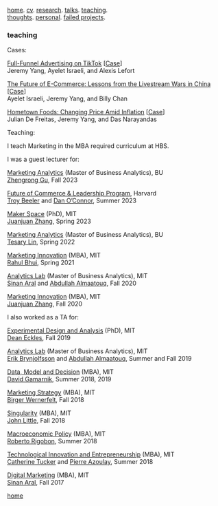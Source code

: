 [home](./). [cv](./assets/files/CV.pdf). [research](./research.md). [talks](./talk.md). [teaching](./teaching.md). <br/>
[thoughts](./thought.md). [personal](./hobby.md). [failed projects](./failed.md).

### teaching 

Cases:

<ins>Full-Funnel Advertising on TikTok</ins> [<a href="https://hbsp.harvard.edu/product/525065-PDF-ENG">Case</a>] <br/>
Jeremy Yang, Ayelet Israeli, and Alexis Lefort

<ins>The Future of E-Commerce: Lessons from the Livestream Wars in China</ins> [<a href="https://hbsp.harvard.edu/product/523055-PDF-ENG">Case</a>] <br/>
Ayelet Israeli, Jeremy Yang, and Billy Chan

<ins>Hometown Foods: Changing Price Amid Inflation</ins> [<a href="https://hbsp.harvard.edu/product/522087-PDF-ENG?activeTab=overview&itemFindingMethod=">Case</a>] <br/>
Julian De Freitas, Jeremy Yang, and Das Narayandas

Teaching:

I teach Marketing in the MBA required curriculum at HBS.

I was a guest lecturer for:

<ins>Marketing Analytics</ins> (Master of Business Analytics), BU <br/>
[Zhengrong Gu](https://www.bu.edu/questrom/profile/zhengrong-gu/), Fall 2023

<ins>Future of Commerce & Leadership Program</ins>, Harvard <br/>
[Troy Beeler](https://www.linkedin.com/in/troy-beeler-3rd) and [Dan O’Connor](https://www.advancedleadership.harvard.edu/2017-fellows-and-partners/daniel-oconnor), Summer 2023

<ins>Maker Space</ins> (PhD), MIT <br/>
[Juanjuan Zhang](https://mitsloan.mit.edu/faculty/directory/juanjuan-zhang), Spring 2023

<ins>Marketing Analytics</ins> (Master of Business Analytics), BU <br/>
[Tesary Lin](https://tesarylin.github.io/index.html), Spring 2022

<ins>Marketing Innovation</ins> (MBA), MIT <br/>
[Rahul Bhui](https://mitsloan.mit.edu/faculty/directory/rahul-bhui), Spring 2021

<ins>Analytics Lab</ins> (Master of Business Analytics), MIT <br/>
[Sinan Aral](https://mitsloan.mit.edu/faculty/directory/sinan-kayhan-aral) and [Abdullah Almaatouq](https://mitsloan.mit.edu/faculty/directory/abdullah-almaatouq), Fall 2020

<ins>Marketing Innovation</ins> (MBA), MIT <br/>
[Juanjuan Zhang](https://mitsloan.mit.edu/faculty/directory/juanjuan-zhang), Fall 2020

I also worked as a TA for:

<ins>Experimental Design and Analysis</ins> (PhD), MIT <br/>
[Dean Eckles](https://mitsloan.mit.edu/faculty/directory/dean-eckles), Fall 2019

<ins>Analytics Lab</ins> (Master of Business Analytics), MIT <br/>
[Erik Brynjolfsson](http://digital.mit.edu/erik/) and [Abdullah Almaatouq](https://mitsloan.mit.edu/faculty/directory/abdullah-almaatouq), Summer and Fall 2019

<ins>Data, Model and Decision</ins> (MBA), MIT <br/>
[David Gamarnik](http://www.mit.edu/~gamarnik/home.html), Summer 2018, 2019

<ins>Marketing Strategy</ins> (MBA), MIT <br/>
[Birger Wernerfelt](https://mitsloan.mit.edu/faculty/directory/birger-wernerfelt), Fall 2018

<ins>Singularity</ins> (MBA), MIT <br/>
[John Little](https://mitsloan.mit.edu/faculty/directory/john-d-c-little), Fall 2018

<ins>Macroeconomic Policy</ins> (MBA), MIT <br/>
[Roberto Rigobon](https://mitsloan.mit.edu/faculty/directory/roberto-rigobon), Summer 2018

<ins>Technological Innovation and Entrepreneurship</ins> (MBA), MIT <br/>
[Catherine Tucker](https://mitsloan.mit.edu/faculty/directory/catherine-tucker) and [Pierre Azoulay](https://mitsloan.mit.edu/faculty/directory/pierre-azoulay), Summer 2018

<ins>Digital Marketing</ins> (MBA), MIT <br/>
[Sinan Aral](https://mitsloan.mit.edu/faculty/directory/sinan-kayhan-aral), Fall 2017


[home](./)
